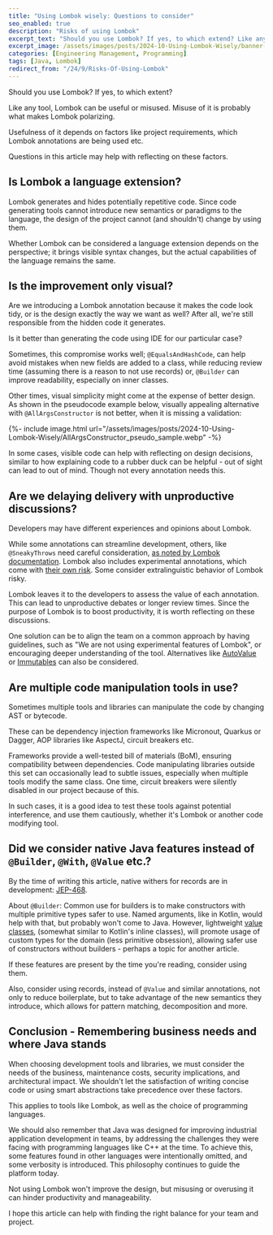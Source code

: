 ```yaml
---
title: "Using Lombok wisely: Questions to consider"
seo_enabled: true
description: "Risks of using Lombok"
excerpt_text: "Should you use Lombok? If yes, to which extend? Like any tool, Lombok can be useful or misused. Misuse of it is probably what makes Lombok polarizing..."
excerpt_image: /assets/images/posts/2024-10-Using-Lombok-Wisely/banner-lombok.webp
categories: [Engineering Management, Programming]
tags: [Java, Lombok]
redirect_from: "/24/9/Risks-Of-Using-Lombok"
---
```


Should you use Lombok? If yes, to which extent?

Like any tool, Lombok can be useful or misused. Misuse of it is probably what makes Lombok polarizing.

Usefulness of it depends on factors like project requirements, which Lombok annotations are being used etc.

Questions in this article may help with reflecting on these factors.


## Is Lombok a language extension?

Lombok generates and hides potentially repetitive code. Since code generating tools cannot introduce new semantics or paradigms to the language, the design of the project cannot (and shouldn't) change by using them.

Whether Lombok can be considered a language extension depends on the perspective; it brings visible syntax changes, but the actual capabilities of the language remains the same.


## Is the improvement only visual?
 
Are we introducing a Lombok annotation because it makes the code look tidy, or is the design exactly the way we want as well? After all, we're still responsible from the hidden code it generates.

Is it better than generating the code using IDE for our particular case? 

Sometimes, this compromise works well; `@EqualsAndHashCode`, can help avoid mistakes when new fields are added to a class, while reducing review time (assuming there is a reason to not use records) or, `@Builder` can improve readability, especially on inner classes.

Other times, visual simplicity might come at the expense of better design. As shown in the pseudocode example below, visually appealing alternative with `@AllArgsConstructor` is not better, when it is missing a validation:

{%- include image.html url="/assets/images/posts/2024-10-Using-Lombok-Wisely/AllArgsConstructor_pseudo_sample.webp"  -%}

In some cases, visible code can help with reflecting on design decisions, similar to how explaining code to a rubber duck can be helpful - out of sight can lead to out of mind. Though not every annotation needs this.


## Are we delaying delivery with unproductive discussions?

Developers may have different experiences and opinions about Lombok.

While some annotations can streamline development, others, like `@SneakyThrows` need careful consideration, [as noted by Lombok documentation](https://projectlombok.org/features/SneakyThrows). Lombok also includes experimental annotations, which come with [their own risk](https://projectlombok.org/features/experimental/). Some consider extralinguistic behavior of Lombok risky.

Lombok leaves it to the developers to assess the value of each annotation. This can lead to unproductive debates or longer review times. Since the purpose of Lombok is to boost productivity, it is worth reflecting on these discussions.

One solution can be to align the team on a common approach by having guidelines, such as "We are not using experimental features of Lombok", or encouraging deeper understanding of the tool.
Alternatives like [AutoValue](https://github.com/google/auto) or [Immutables](https://immutables.github.io/) can also be considered.


## Are multiple code manipulation tools in use?

Sometimes multiple tools and libraries can manipulate the code by changing AST or bytecode. 

These can be dependency injection frameworks like Micronout, Quarkus or Dagger, AOP libraries like AspectJ, circuit breakers etc.

Frameworks provide a well-tested bill of materials (BoM), ensuring compatibility between dependencies. Code manipulating libraries outside this set can occasionally lead to subtle issues, especially when multiple tools modify the same class. One time, circuit breakers were silently disabled in our project because of this. 

In such cases, it is a good idea to test these tools against potential interference, and use them cautiously, whether it's Lombok or another code modifying tool.


## Did we consider native Java features instead of `@Builder`, `@With`, `@Value` etc.?

By the time of writing this article, native withers for records are in development: [JEP-468](https://openjdk.org/jeps/468).

About `@Builder`: Common use for builders is to make constructors with multiple primitive types safer to use. Named arguments, like in Kotlin, would help with that, but probably won't come to Java. However, lightweight [value classes](https://openjdk.org/jeps/401), (somewhat similar to Kotlin's inline classes), will promote usage of custom types for the domain (less primitive obsession), allowing safer use of constructors without builders - perhaps a topic for another article.

If these features are present by the time you're reading, consider using them.

Also, consider using records, instead of `@Value` and similar annotations, not only to reduce boilerplate, but to take advantage of the new semantics they introduce, which allows for pattern matching, decomposition and more.


## Conclusion - Remembering business needs and where Java stands

When choosing development tools and libraries, we must consider the needs of the business, maintenance costs, security implications, and architectural impact. We shouldn't let the satisfaction of writing concise code or using smart abstractions take precedence over these factors.

This applies to tools like Lombok, as well as the choice of programming languages.

We should also remember that Java was designed for improving industrial application development in teams, by addressing the challenges they were facing with programming languages like C++ at the time. To achieve this, some features found in other languages were intentionally omitted, and some verbosity is introduced. This philosophy continues to guide the platform today.

Not using Lombok won't improve the design, but misusing or overusing it can hinder productivity and manageability.

I hope this article can help with finding the right balance for your team and project.
